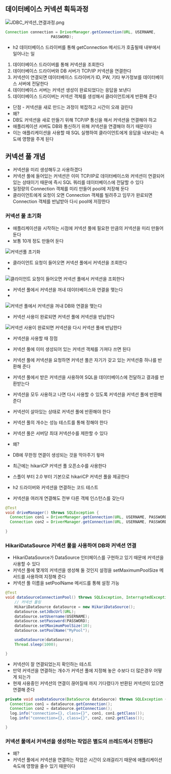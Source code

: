 ## 데이터베이스 커넥션 획득과정

![JDBC_커넥션_연결과정.png](https://s3-us-west-2.amazonaws.com/secure.notion-static.com/664b2a79-820c-4486-8697-932ae343caa7/JDBC_커넥션_연결과정.png)

```java
Connection connection = DriverManager.getConnection(URL, USERNAME,
                    PASSWORD);
```

- h2 데이터베이스 드라이버를 통해 getConnection 메서드가 호출될때 내부에서 일어나는 일
1. 데이터베이스 드라이버를 통해 커넥션을 조회한다
2. 데이터베이스 드라이버와 DB 서버가 TCP/IP 커넥션을 연결한다
3. 커넥션이 연결되면 데이터베이스 드라이버가 ID, PW, 기타 부가정보를 데이터베이스 서버에 전달한다
4. 데이터베이스 서버는 커넥션 생성이 완료되었다는 응답을 보낸다
5. 데이터베이스 드라이버는 커넥션 객체를 생성해서 클라이언트에게 반환해 준다

- 단점 - 커넥션을 새로 만드는 과정이 복잡하고 시간이 오래 걸린다
- 왜?
- DB도 커넥션을 새로 만들기 위해 TCP/IP 통신을 해서 커넥션을 연결해야 하고
- 애플리케이션 서버도 DB와 통신하기 위해 커넥션을 연결해야 하기 때문이다
- 이는 애플리케이션을 사용할 때 SQL 실행하여 클라이언트에게 응답을 내보내는 속도에 영향을 주게 된다

## 커넥션 풀 개념

- 커넥션을 미리 생성해두고 사용하겠다
- 커넥션 풀에 들어있는 커넥션은 이미 TCP/IP로 데이터베이스와 커넥션이 연결되어 있는 상태이기 때문에 즉시 SQL 쿼리를 데이터베이스에 전달할 수 있다
- 일정량의 Connection 객체를 미리 만들어 pool에 저장해 둔다
- 클라이언트에게 요청이 오면 Connection 객체를 빌려주고 임무가 완료되면 Connection 객체를 반납받아 다시 pool에 저장한다

### 커넥션 풀 초기화

- 애플리케이션을 시작하는 시점에 커넥션 풀에 필요한 만큼의 커넥션을 미리 만들어 둔다
- 보통 10개 정도 만들어 둔다

![커넥션풀 초기화](https://user-images.githubusercontent.com/42866800/166247889-92e050a2-5aa2-4544-8389-69aa4440b5f1.png)

- 클라이언트 요청이 들어오면 커넥션 풀에서 커넥션을 조회한다
- 

![클라이언트 요청이 들어오면 커넥션 풀에서 커넥션을 조회한다](https://user-images.githubusercontent.com/42866800/166247901-583945d9-658a-4b8d-a937-0af50a278419.png)

- 커넥션 풀에서 커넥션을 꺼내 데이터베이스와 연결을 맺는다
- 

![커넥션 풀에서 커넥션을 꺼내 DB와 연결을 맺는다](https://user-images.githubusercontent.com/42866800/166247940-49b39a3e-4308-447a-8bd4-f837033765a4.png)


- 커넥션 사용이 완료되면 커넥션 풀에 커넥션을 반납한다

![커넥션 사용이 완료되면 커넥션을 다시 커넥션 풀에 반납한다](https://user-images.githubusercontent.com/42866800/166247958-84dc3a04-eca2-4596-a495-e6a8911d2b61.png)

- 커넥션을 사용할 때 장점
- 커넥션 풀에 이미 생성되어 있는 커넥션 객체를 가져다 쓰면 된다
- 커넥션 풀에 커넥션을 요청하면 커넥션 풀은 자기가 갖고 있는 커넥션중 하나를 반환해 준다
- 커넥션 풀에서 받은 커넥션을 사용하여 SQL을 데이터베이스에 전달하고 결과를 반환받는다
- 커넥션을 모두 사용하고 나면 다시 사용할 수 있도록 커넥션을 커넥션 풀에 반환해준다
- 커넥션이 살아있는 상태로 커넥션 풀에 반환해야 한다
- 커넥션 풀의 개수는 성능 테스트를 통해 정해야 한다
- 커넥션 풀은 서버당 최대 커넥션수를 제한할 수 있다
- 왜?
- DB에 무한정 연결이 생성되는 것을 막아주기 윟마
- 최근에는 hikariCP 커넥션 풀 오픈소수를 사용한다
- 스플이 부터 2.0 부터 기본으로 hikariCP 커넥션 풀을 제공한다

- h2 드라이버와 커넥션을 연결하는 코드 테스트
- 커넥션을 여러개 연결해도 전부 다른 객체 인스턴스를 갖는다

```java
@Test
void driveManager() throws SQLException {
  Connection con1 = DriverManager.getConnection(URL, USERNAME, PASSWORD);
  Connection con2 = DriverManager.getConnection(URL, USERNAME, PASSWORD);
 
}
```

### HikariDataSource 커넥션 풀을 사용하여 DB와 커넥션 연결

- HikariDataSource가 DataSource 인터페이스를 구현하고 있기 때문에 커넥션을 사용할 수 있다
- 커넥션 풀에 몇개의 커넥션을 생성해 둘 것인지 설정을 setMaximumPoolSize 메서드를 사용하여 지정해 준다
- 커넥션 풀 이름을 setPoolName 메서드를 통해 설정 가능

```java
@Test
void dataSourceConnectionPool() throws SQLException, InterruptedException {
    // 커넥션 풀링
    HikariDataSource dataSource = new HikariDataSource();
    dataSource.setJdbcUrl(URL);
    dataSource.setUsername(USERNAME);
    dataSource.setPassword(PASSWORD);
    dataSource.setMaximumPoolSize(10);
    dataSource.setPoolName("MyPool");

    useDataSource(dataSource);
    Thread.sleep(1000);

}
```

- 커넥션이 잘 연결되었는지 확인하는 테스트
- 만약 커넥션을 연결하는 개수가 커넥션 풀에 지정해 놓은 수보다 더 많은경우 어떻게 되는가
- 현재 사용중인 커넥션의 연결이 끊어질때 까지 기다렸다가 반환된 커넥션이 있으면 연결해 준다

```java
private void useDataSource(DataSource dataSource) throws SQLException {
  Connection con1 = dataSource.getConnection();
  Connection con2 = dataSource.getConnection();
  log.info("connection={}, class={}", con1, con1.getClass());
  log.info("connection={}, class={}", con2, con2.getClass());

}
```

### 커넥션 풀에서 커넥션을 생성하는 작업은 별도의 쓰레드에서 진행된다

- 왜?
- 커넥션 풀에서 커넥션을 연결하는 작업은 시간이 오래걸리기 때문에 애플리케이션 속도에 영향을 줄수 있기 때문이다